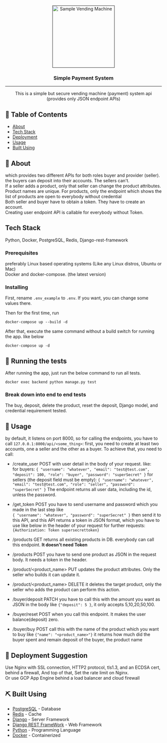 <p align="center">
  <a href="" rel="noopener">
 <img width=200px height=200px src="https://i.imgur.com/fiXiyO4.jpeg" alt="Sample Vending Machine"></a>
</p>

<h3 align="center">Simple Payment System</h3>


---

<p align="center"> This is a simple but secure vending machine (payment) system api (provides only JSON endpoint APIs)
    <br> 
</p>

## 📝 Table of Contents

- [About](#about)
- [Tech Stack](#tech_stack)
- [Deployment](#deployment)
- [Usage](#usage)
- [Built Using](#built_using)


## 🧐 About <a name = "about"></a>

which provides two different APIs for both roles buyer and provider (seller).
<br> the buyers can deposit into their accounts. The sellers can't. <br> 
If a seller adds a product, only that seller can change the product attributes.<br>
Product names are unique. For products, only the endpoint which shows the list of products are open to everybody without credential <br>
Both seller and buyer have to obtain a token. They have to create an account. <br>
Creating user endpoint API is callable for everybody without Token.

## Tech Stack <a name = "tech_stack"></a>

Python, Docker, PostgreSQL, Redis, Django-rest-framework

### Prerequisites

preferably Linux based operating systems (Like any Linux distros, Ubuntu or Mac)<br>
Docker and docker-compose. (the latest version)

### Installing

First, rename `.env_example` to `.env`. If you want, you can change some values there.

Then for the first time, run

```
docker-compose up --build -d
```

After that, execute the same command without a build switch for running the app. like below

```
docker-compose up -d
```

## 🔧 Running the tests <a name = "tests"></a>

After running the app, just run the below command to run all tests.

```
docker exec backend python manage.py test
```


### Break down into end to end tests

The buy, deposit, delete the product, reset the deposit, Django model, and credential requirement tested.

## 🎈 Usage <a name="usage"></a>
by default, it listens on port 8000, so for calling the endpoints, you have to call `127.0.0.1:8000/api/<some_thing>`:
first, you need to create at least two accounts, one a seller and the other as a buyer. To achieve that, you need to call:
- /create_user POST with user detail in the body of your request. like:<br>
for buyers:
`{
    "username": "whatever",
    "email": "test@test.com",
    "deposit": 100,
    "role": "buyer",
    "password": "superSecret"
}`
for sellers (the deposit field must be empty):
`
{
    "username": "whatever",
    "email": "test@test.com",
    "role": "seller",
    "password": "superSecret"
}
`
The endpoint returns all user data, including the id, unless the password.<br>

- /get_token POST you have to send username and password which you made in the last step like <br>
`{
    "username": "whatever",
    "password": "superSecret"
}`
then send it to this API, and this API returns a token in JSON format, which you have to use like below 
in the header of your request for further requests:`{Authorization: Token supersecrettoken}`
- /products GET returns all existing products in DB. everybody can call this endpoint. **It doesn't need Token**
- /products POST you have to send one product as JSON in the request body. It needs a token in the header. 
- /product/<product_name> PUT updates the product attributes. Only the seller who builds it can update it.
- /product/<product_name> DELETE it deletes the target product, only the seller who adds the product can perform this action.
- /buyer/deposit PATCH you have to call this with the amount you want as JSON in the body like `{"deposit": 5 }`, 
it only accepts 5,10,20,50,100. 
- /buyer/reset POST when you call this endpoint. It makes the user balance(deposit) zero.
- /buyer/buy POST call this with the name of the product which you want to buy like `{"name": "<product_name>"}` 
it returns how much did the buyer spent and remain deposit of the buyer, the product name

## 🚀 Deployment Suggestion <a name = "deployment"></a>

Use Nginx with SSL connection, HTTP2 protocol, tls1.3, and an ECDSA cert, behind a firewall, 
And top of that, Set the rate limit on Nginx. <br>
Or use GCP App Engine behind a load balancer and cloud firewall

## ⛏️ Built Using <a name = "built_using"></a>

- [PostgreSQL](https://www.postgresql.org/) - Database
- [Redis](https://redis.io/) - Cache
- [Django](https://www.djangoproject.com/) - Server Framework
- [Django REST FrameWork](https://www.django-rest-framework.org/) - Web Framework
- [Python](https://www.python.org/) - Programming Language
- [Docker](https://www.docker.com/) - Containerized

